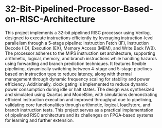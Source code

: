 # 32-Bit-Pipelined-Processor-Based-on-RISC-Architecture
This project implements a 32-bit pipelined RISC processor using Verilog, designed to execute instructions efficiently by leveraging instruction-level parallelism through a 5-stage pipeline: Instruction Fetch (IF), Instruction Decode (ID), Execution (EX), Memory Access (MEM), and Write Back (WB). The processor adheres to the MIPS instruction set architecture, supporting arithmetic, logical, memory, and branch instructions while handling hazards using forwarding and branch prediction techniques. It features flexible pipelining, dynamically switching between 4-stage and 5-stage pipelines based on instruction type to reduce latency, along with thermal management through dynamic frequency scaling for stability and power efficiency. Additionally, clock gating is implemented to reduce dynamic power consumption during idle or halt states. The design was synthesized and simulated using Quartus and ModelSim, with simulations demonstrating efficient instruction execution and improved throughput due to pipelining, validating core functionalities through arithmetic, logical, load/store, and branch instruction tests. This project serves as a practical implementation of pipelined RISC architecture and its challenges on FPGA-based systems for learning and further extension.
